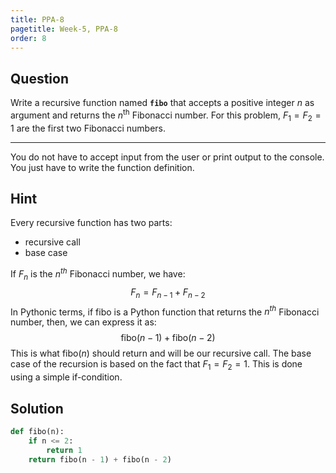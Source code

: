 ```yaml
---
title: PPA-8
pagetitle: Week-5, PPA-8
order: 8
---
```


## Question

Write a recursive function named **`fibo`** that accepts a positive integer $n$ as argument and returns the $n^{\text{th}}$ Fibonacci number. For this problem, $F_1 = F_2 = 1$ are the first two Fibonacci numbers.

<hr>

You do not have to accept input from the user or print output to the console. You just have to write the function definition.

## Hint

Every recursive function has two parts:

- recursive call
- base case

If $F_n$ is the $n^{th}$ Fibonacci number, we have:
$$
F_n = F_{n - 1} + F_{n - 2}
$$
In Pythonic terms, if $\text{fibo}$ is a Python function that returns the $n^{th}$ Fibonacci number, then, we can express it as:
$$
\text{fibo}(n - 1) + \text{fibo}(n - 2)
$$
This is what $\text{fibo}(n)$ should return and will be our recursive call. The base case of the recursion is based on the fact that $F_1 = F_2 = 1$. This is done using a simple if-condition. 

## Solution

```python
def fibo(n):
    if n <= 2:
        return 1
    return fibo(n - 1) + fibo(n - 2)
```

